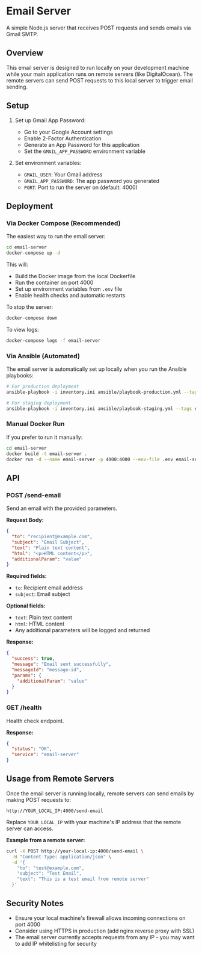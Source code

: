 # Email Server

A simple Node.js server that receives POST requests and sends emails via Gmail SMTP.

## Overview

This email server is designed to run locally on your development machine while your main application runs on remote servers (like DigitalOcean). The remote servers can send POST requests to this local server to trigger email sending.

## Setup

1. Set up Gmail App Password:
   - Go to your Google Account settings
   - Enable 2-Factor Authentication
   - Generate an App Password for this application
   - Set the `GMAIL_APP_PASSWORD` environment variable

2. Set environment variables:
   - `GMAIL_USER`: Your Gmail address
   - `GMAIL_APP_PASSWORD`: The app password you generated
   - `PORT`: Port to run the server on (default: 4000)

## Deployment

### Via Docker Compose (Recommended)

The easiest way to run the email server:

```bash
cd email-server
docker-compose up -d
```

This will:
- Build the Docker image from the local Dockerfile
- Run the container on port 4000
- Set up environment variables from `.env` file
- Enable health checks and automatic restarts

To stop the server:
```bash
docker-compose down
```

To view logs:
```bash
docker-compose logs -f email-server
```

### Via Ansible (Automated)

The email server is automatically set up locally when you run the Ansible playbooks:

```bash
# For production deployment
ansible-playbook -i inventory.ini ansible/playbook-production.yml --tags email-server

# For staging deployment
ansible-playbook -i inventory.ini ansible/playbook-staging.yml --tags email-server
```

### Manual Docker Run

If you prefer to run it manually:

```bash
cd email-server
docker build -t email-server .
docker run -d --name email-server -p 4000:4000 --env-file .env email-server
```

## API

### POST /send-email

Send an email with the provided parameters.

**Request Body:**
```json
{
  "to": "recipient@example.com",
  "subject": "Email Subject",
  "text": "Plain text content",
  "html": "<p>HTML content</p>",
  "additionalParam": "value"
}
```

**Required fields:**
- `to`: Recipient email address
- `subject`: Email subject

**Optional fields:**
- `text`: Plain text content
- `html`: HTML content
- Any additional parameters will be logged and returned

**Response:**
```json
{
  "success": true,
  "message": "Email sent successfully",
  "messageId": "message-id",
  "params": {
    "additionalParam": "value"
  }
}
```

### GET /health

Health check endpoint.

**Response:**
```json
{
  "status": "OK",
  "service": "email-server"
}
```

## Usage from Remote Servers

Once the email server is running locally, remote servers can send emails by making POST requests to:

```
http://YOUR_LOCAL_IP:4000/send-email
```

Replace `YOUR_LOCAL_IP` with your machine's IP address that the remote server can access.

**Example from a remote server:**
```bash
curl -X POST http://your-local-ip:4000/send-email \
  -H "Content-Type: application/json" \
  -d '{
    "to": "test@example.com",
    "subject": "Test Email",
    "text": "This is a test email from remote server"
  }'
```

## Security Notes

- Ensure your local machine's firewall allows incoming connections on port 4000
- Consider using HTTPS in production (add nginx reverse proxy with SSL)
- The email server currently accepts requests from any IP - you may want to add IP whitelisting for security

